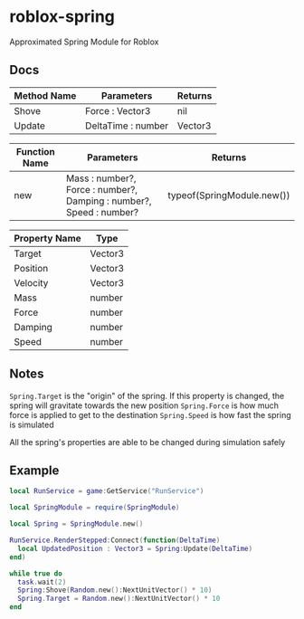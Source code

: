 # roblox-spring
Approximated Spring Module for Roblox

## Docs
|Method Name|Parameters|Returns|
|--|--|--|
|Shove|Force : Vector3|nil|
|Update|DeltaTime : number|Vector3|

|Function Name|Parameters|Returns|
|--|--|--|
|new|Mass : number?, Force : number?, Damping : number?, Speed : number?|typeof(SpringModule.new())

|Property Name|Type|
|--|--|
|Target|Vector3|
|Position|Vector3|
|Velocity|Vector3|
|Mass|number|
|Force|number|
|Damping|number|
|Speed|number|

## Notes
``Spring.Target`` is the "origin" of the spring. If this property is changed, the spring will gravitate towards the new position
``Spring.Force`` is how much force is applied to get to the destination
``Spring.Speed`` is how fast the spring is simulated

All the spring's properties are able to be changed during simulation safely

## Example
```lua
local RunService = game:GetService("RunService")

local SpringModule = require(SpringModule)

local Spring = SpringModule.new()

RunService.RenderStepped:Connect(function(DeltaTime)
  local UpdatedPosition : Vector3 = Spring:Update(DeltaTime)
end)

while true do
  task.wait(2)
  Spring:Shove(Random.new():NextUnitVector() * 10)
  Spring.Target = Random.new():NextUnitVector() * 10
end
```
